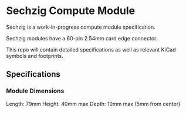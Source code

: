 # Sechzig Compute Module

Sechzig is a work-in-progress compute module specification.

Sechzig modules have a 60-pin 2.54mm card edge connector.

This repo will contain detailed specifications as well as relevant KiCad symbols and footprints.

## Specifications

### Module Dimensions

Length: 79mm
Height: 40mm max
Depth: 10mm max (5mm from center)

